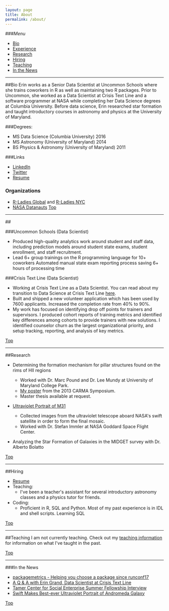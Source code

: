 ```yaml
---
layout: page
title: About
permalink: /about/
---
```


###<a name="top"></a>*Menu*
* [Bio](#info)
* [Experience](#experience)
* [Research](#research)
* [Hiring](#hire)
* [Teaching](#teaching)
* [In the News](#press)

---

##<a name="info"></a>Bio
Erin works as a Senior Data Scientist at Uncommon Schools where she trains coworkers in R as well as maintaining two R packages. Prior to Uncommon, she worked as a Data Scientist at Crisis Text Line and a software programmer at NASA while completing her Data Science degrees at Columbia University. Before data science, Erin researched star formation and taught introductory courses in astronomy and physics at the University of Maryland.


###Degrees: 
* MS Data Science (Columbia University) 2016
* MS Astronomy (University of Maryland) 2014
* BS Physics & Astronomy  (University of Maryland) 2011

###Links
* [LinkedIn](https://www.linkedin.com/in/eringrand)
* [Twitter](https://www.twitter.com/astroeringrand)
* [Resume](https://github.com/eringrand/cv/blob/5f1fab23b261af60931c04036f6955abbd2e09a1/resume.pdf)


### Organizations
* [R-Ladies Global](https://rladies.org/) and [R-Ladies NYC](https://www.rladiesnyc.org/)
* [NASA Datanauts](https://open.nasa.gov/explore/datanauts/)
[Top](#top)



---
##<a name="experience"></a>

###Uncommon Schools (Data Scientist)
* Produced high-quality analytics work around student and staff data, including prediction models around student state exams, student enrollment, and staff recruitment.
* Lead 6+ group trainings on the R programming language for 10+ coworkers
Automated manual state exam reporting process saving 6+ hours of processing time

###Crisis Text Line (Data Scientist)
* Working at Crisis Text Line as a Data Scientist. You can read about my transition to Data Science at Crisis Text Line [here](http://datascience.columbia.edu/q-erin-grand-data-scientist-crisis-text-line).
* Built and shipped a new volunteer application which has been used by 7600 applicants. Increased the completion rate from 40% to 90%.
* My work has focused on identifying drop off points for trainers and supervisors. I produced cohort reports of training metrics and identified key differences among cohorts to provide trainers with new solutions. I identified counselor churn as the largest organizational priority, and setup tracking, reporting, and analysis of key metrics.

[Top](#top)

---
##<a name="research"></a>Research
* Determining the formation mechanism for pillar structures found on the rims of HII regions  
	* Worked with Dr. Marc Pound and Dr. Lee Mundy at University of Maryland College Park.
	* [My poster](https://kicp-workshops.uchicago.edu/carma2013/depot/poster-grand-erin.pdf) from the 2013 CARMA Symposium.
	* Master thesis available at request. 

* [Ultraviolet Portrait of M31](http://www.nasa.gov/mission_pages/swift/bursts/uv_andromeda.html)
	* Collected images from the ultraviolet telescope aboard NASA's swift satellite in order to
	form the final mosaic.
	* Worked with Dr. Stefan Immler at NASA Goddard Space Flight Center.

* Analyzing the Star Formation of Galaxies in the MIDGET survey with Dr. Alberto Bolatto

[Top](#top)

---

##<a name="hire"></a>Hiring
* [Resume](https://github.com/eringrand/cv/blob/main/resume.pdf)
* Teaching:
	*  I've been a teacher's assistant for several introductory astronomy classes 
	and a physics tutor for friends. 
* Coding:
	* Proficient in R, SQL and Python. Most of my past experience is in IDL and shell scripts. Learning SQL

[Top](#top)

---

##<a name="teaching"></a>Teaching
I am not currently teaching.  Check out my [teaching information](https://eringrand.github.io/teaching/) for information on what I've taught in the past.

[Top](#top)

---
		
###<a name="press"></a>In the News

* [packagemetrics - Helping you choose a package since runconf17](https://ropensci.org/blog/blog/2017/06/27/packagemetrics)
* [A Q & A with Erin Grand, Data Scientist at Crisis Text Line](http://datascience.columbia.edu/q-erin-grand-data-scientist-crisis-text-line)
* [Tamer Center for Social Enterprise Summer Fellowship Interview](http://columbiasocialenterprise.org/sesummerfellows/student/erin-grand/)
* [Swift Makes Best-ever Ultraviolet Portrait of Andromeda Galaxy](http://www.nasa.gov/mission_pages/swift/bursts/uv_andromeda.html)

[Top](#top)


